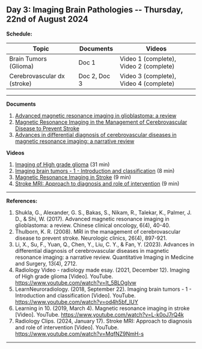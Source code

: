 **Day 3: Imaging Brain Pathologies -- Thursday, 22nd of August 2024**
-------------------

**Schedule:**

|     Topic     |   Documents    |    Videos    |
| ------------- | ------------- | ------------- | 
|    Brain Tumors (Glioma)    |    Doc 1    |    Video 1 (complete), Video 2 (complete)    |
|   Cerebrovascular dx (stroke)    |   Doc 2, Doc 3   |     Video 3 (complete), Video 4 (complete)     |



----------------------------
**Documents** 
1. [Advanced magnetic resonance imaging in glioblastoma: a review](https://cco.amegroups.org/article/view/15820/pdf)
2. [Magnetic Resonance Imaging in the Management of Cerebrovascular Disease to Prevent Stroke](https://www.ncbi.nlm.nih.gov/pmc/articles/PMC2668167/#:~:text=Early%20adopters%20are%20moving%20towards,role%20in%20medical%20decision%2Dmaking.)
3. [Advances in differential diagnosis of cerebrovascular diseases in magnetic resonance imaging: a narrative review](https://pubmed.ncbi.nlm.nih.gov/37064346/)


**Videos** 

1. [Imaging of High grade glioma](https://www.youtube.com/watch?v=It_5BLOgIvw) (31 min)
2. [Imaging brain tumors - 1 - Introduction and classification](https://www.youtube.com/watch?v=od4h5bf_IUY) (8 min)
3. [Magnetic Resonance Imaging in Stroke](https://www.youtube.com/watch?v=L-k0oJ7rQ4k) (9 min)
4. [Stroke MRI: Approach to diagnosis and role of intervention](https://www.youtube.com/watch?v=MqfNZ9NmH-s) (9 min)

   
<!--- Commenting --->

----------------------------
**References:**
1.  Shukla, G., Alexander, G. S., Bakas, S., Nikam, R., Talekar, K., Palmer, J. D., & Shi, W. (2017). Advanced magnetic resonance imaging in glioblastoma: a review. Chinese clinical oncology, 6(4), 40-40.
2.  Thulborn, K. R. (2008). MRI in the management of cerebrovascular disease to prevent stroke. Neurologic clinics, 26(4), 897-921.
3.  Li, X., Su, F., Yuan, Q., Chen, Y., Liu, C. Y., & Fan, Y. (2023). Advances in differential diagnosis of cerebrovascular diseases in magnetic resonance imaging: a narrative review. Quantitative Imaging in Medicine and Surgery, 13(4), 2712.
4.  Radiology Video - radiology made esay. (2021, December 12). Imaging of High grade glioma [Video]. YouTube. https://www.youtube.com/watch?v=It_5BLOgIvw
5.  LearnNeuroradiology. (2018, September 22). Imaging brain tumors - 1 - Introduction and classification [Video]. YouTube. https://www.youtube.com/watch?v=od4h5bf_IUY
6.  Learning in 10. (2019, March 4). Magnetic resonance imaging in stroke [Video]. YouTube. https://www.youtube.com/watch?v=L-k0oJ7rQ4k
7.  Radiology Clips. (2024, January 17). Stroke MRI: Approach to diagnosis and role of intervention [Video]. YouTube. https://www.youtube.com/watch?v=MqfNZ9NmH-s


----------------------------



<!--- Name, " " Youtube, uploaded by   , date, link. 

Use Scribbr for youtuebe citation generations (APA 7)  --->

